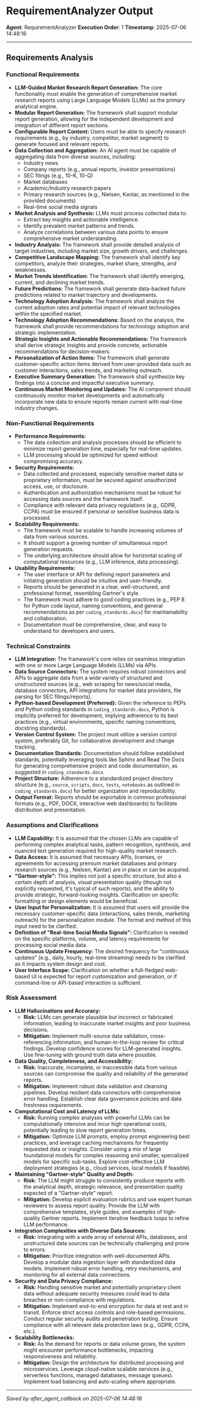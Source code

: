 # RequirementAnalyzer Output
**Agent**: RequirementAnalyzer
**Execution Order**: 1
**Timestamp**: 2025-07-06 14:48:16

---

## Requirements Analysis

### Functional Requirements
- **LLM-Guided Market Research Report Generation:** The core functionality must enable the generation of comprehensive market research reports using Large Language Models (LLMs) as the primary analytical engine.
- **Modular Report Generation:** The framework shall support modular report generation, allowing for the independent development and integration of different report sections.
- **Configurable Report Content:** Users must be able to specify research requirements (e.g., by industry, competitor, market segment) to generate focused and relevant reports.
- **Data Collection and Aggregation:** An AI agent must be capable of aggregating data from diverse sources, including:
    - Industry news
    - Company reports (e.g., annual reports, investor presentations)
    - SEC filings (e.g., 10-K, 10-Q)
    - Market databases
    - Academic/Industry research papers
    - Primary research sources (e.g., Nielsen, Kantar, as mentioned in the provided documents)
    - Real-time social media signals
- **Market Analysis and Synthesis:** LLMs must process collected data to:
    - Extract key insights and actionable intelligence.
    - Identify prevalent market patterns and trends.
    - Analyze correlations between various data points to ensure comprehensive market understanding.
- **Industry Analysis:** The framework shall provide detailed analysis of target industries, including market size, growth drivers, and challenges.
- **Competitive Landscape Mapping:** The framework shall identify key competitors, analyze their strategies, market share, strengths, and weaknesses.
- **Market Trends Identification:** The framework shall identify emerging, current, and declining market trends.
- **Future Predictions:** The framework shall generate data-backed future predictions related to market trajectory and developments.
- **Technology Adoption Analysis:** The framework shall analyze the current adoption rates and potential impact of relevant technologies within the specified market.
- **Technology Adoption Recommendations:** Based on the analysis, the framework shall provide recommendations for technology adoption and strategic implementation.
- **Strategic Insights and Actionable Recommendations:** The framework shall derive strategic insights and provide concrete, actionable recommendations for decision-makers.
- **Personalization of Action Items:** The framework shall generate customer-specific action items derived from user-provided data such as customer interactions, sales trends, and marketing outreach.
- **Executive Summary Generation:** The framework shall synthesize key findings into a concise and impactful executive summary.
- **Continuous Market Monitoring and Updates:** The AI component should continuously monitor market developments and automatically incorporate new data to ensure reports remain current with real-time industry changes.

### Non-Functional Requirements
- **Performance Requirements:**
    - The data collection and analysis processes should be efficient to minimize report generation time, especially for real-time updates.
    - LLM processing should be optimized for speed without compromising accuracy.
- **Security Requirements:**
    - Data collected and processed, especially sensitive market data or proprietary information, must be secured against unauthorized access, use, or disclosure.
    - Authentication and authorization mechanisms must be robust for accessing data sources and the framework itself.
    - Compliance with relevant data privacy regulations (e.g., GDPR, CCPA) must be ensured if personal or sensitive business data is processed.
- **Scalability Requirements:**
    - The framework must be scalable to handle increasing volumes of data from various sources.
    - It should support a growing number of simultaneous report generation requests.
    - The underlying architecture should allow for horizontal scaling of computational resources (e.g., LLM inference, data processing).
- **Usability Requirements:**
    - The user interface or API for defining report parameters and initiating generation should be intuitive and user-friendly.
    - Reports should be generated in a clear, well-structured, and professional format, resembling Gartner's style.
    - The framework must adhere to good coding practices (e.g., PEP 8 for Python code layout, naming conventions, and general recommendations as per `coding_standards.docx`) for maintainability and collaboration.
    - Documentation must be comprehensive, clear, and easy to understand for developers and users.

### Technical Constraints
- **LLM Integration:** The framework's core relies on seamless integration with one or more Large Language Models (LLMs) via APIs.
- **Data Source Connectors:** The system requires robust connectors and APIs to aggregate data from a wide variety of structured and unstructured sources (e.g., web scraping for news/social media, database connectors, API integrations for market data providers, file parsing for SEC filings/reports).
- **Python-based Development (Preferred):** Given the reference to PEPs and Python coding standards in `coding_standards.docx`, Python is implicitly preferred for development, implying adherence to its best practices (e.g., virtual environments, specific naming conventions, docstring standards).
- **Version Control System:** The project must utilize a version control system, preferably Git, for collaborative development and change tracking.
- **Documentation Standards:** Documentation should follow established standards, potentially leveraging tools like Sphinx and Read The Docs for generating comprehensive project and code documentation, as suggested in `coding_standards.docx`.
- **Project Structure:** Adherence to a standardized project directory structure (e.g., `source`, `scripts`, `docs`, `tests`, `notebooks` as outlined in `coding_standards.docx`) for better organization and reproducibility.
- **Output Format:** Reports should be exportable in common professional formats (e.g., PDF, DOCX, interactive web dashboards) to facilitate distribution and presentation.

### Assumptions and Clarifications
- **LLM Capability:** It is assumed that the chosen LLMs are capable of performing complex analytical tasks, pattern recognition, synthesis, and nuanced text generation required for high-quality market research.
- **Data Access:** It is assumed that necessary APIs, licenses, or agreements for accessing premium market databases and primary research sources (e.g., Nielsen, Kantar) are in place or can be acquired.
- **"Gartner-style":** This implies not just a specific structure, but also a certain depth of analysis, visual presentation quality (though not explicitly requested, it's typical of such reports), and the ability to provide strategic, forward-looking insights. Clarification on specific formatting or design elements would be beneficial.
- **User Input for Personalization:** It is assumed that users will provide the necessary customer-specific data (interactions, sales trends, marketing outreach) for the personalization module. The format and method of this input need to be clarified.
- **Definition of "Real-time Social Media Signals":** Clarification is needed on the specific platforms, volume, and latency requirements for processing social media data.
- **Continuous Update Frequency:** The desired frequency for "continuous updates" (e.g., daily, hourly, real-time streaming) needs to be clarified as it impacts system design and cost.
- **User Interface Scope:** Clarification on whether a full-fledged web-based UI is expected for report customization and generation, or if command-line or API-based interaction is sufficient.

### Risk Assessment
- **LLM Hallucinations and Accuracy:**
    - **Risk:** LLMs can generate plausible but incorrect or fabricated information, leading to inaccurate market insights and poor business decisions.
    - **Mitigation:** Implement multi-source data validation, cross-referencing information, and human-in-the-loop review for critical findings. Develop confidence scores for LLM-generated insights. Use fine-tuning with ground truth data where possible.
- **Data Quality, Completeness, and Accessibility:**
    - **Risk:** Inaccurate, incomplete, or inaccessible data from various sources can compromise the quality and reliability of the generated reports.
    - **Mitigation:** Implement robust data validation and cleansing pipelines. Develop resilient data connectors with comprehensive error handling. Establish clear data governance policies and data freshness requirements.
- **Computational Cost and Latency of LLMs:**
    - **Risk:** Running complex analyses with powerful LLMs can be computationally intensive and incur high operational costs, potentially leading to slow report generation times.
    - **Mitigation:** Optimize LLM prompts, employ prompt engineering best practices, and leverage caching mechanisms for frequently requested data or insights. Consider using a mix of large foundational models for complex reasoning and smaller, specialized models for specific sub-tasks. Explore cost-effective LLM deployment strategies (e.g., cloud services, local models if feasible).
- **Maintaining "Gartner-style" Quality and Depth:**
    - **Risk:** The LLM might struggle to consistently produce reports with the analytical depth, strategic relevance, and presentation quality expected of a "Gartner-style" report.
    - **Mitigation:** Develop explicit evaluation rubrics and use expert human reviewers to assess report quality. Provide the LLM with comprehensive templates, style guides, and examples of high-quality Gartner reports. Implement iterative feedback loops to refine LLM performance.
- **Integration Complexities with Diverse Data Sources:**
    - **Risk:** Integrating with a wide array of external APIs, databases, and unstructured data sources can be technically challenging and prone to errors.
    - **Mitigation:** Prioritize integration with well-documented APIs. Develop a modular data ingestion layer with standardized data models. Implement robust error handling, retry mechanisms, and monitoring for all external data connections.
- **Security and Data Privacy Compliance:**
    - **Risk:** Handling sensitive market and potentially proprietary client data without adequate security measures could lead to data breaches or non-compliance with regulations.
    - **Mitigation:** Implement end-to-end encryption for data at rest and in transit. Enforce strict access controls and role-based permissions. Conduct regular security audits and penetration testing. Ensure compliance with all relevant data protection laws (e.g., GDPR, CCPA, etc.).
- **Scalability Bottlenecks:**
    - **Risk:** As the demand for reports or data volume grows, the system might encounter performance bottlenecks, impacting responsiveness and reliability.
    - **Mitigation:** Design the architecture for distributed processing and microservices. Leverage cloud-native scalable services (e.g., serverless functions, managed databases, message queues). Implement load balancing and auto-scaling where appropriate.

---
*Saved by after_agent_callback on 2025-07-06 14:48:16*
